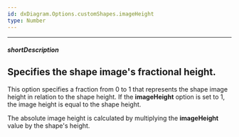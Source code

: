 ```yaml
---
id: dxDiagram.Options.customShapes.imageHeight
type: Number
---
```

---
##### shortDescription
Specifies the shape image's fractional height.
---
This option specifies a fraction from 0 to 1 that represents the shape image height in relation to the shape height. If the **imageHeight** option is set to 1, the image height is equal to the shape height.

The absolute image height is calculated by multiplying the **imageHeight** value by the shape's height.